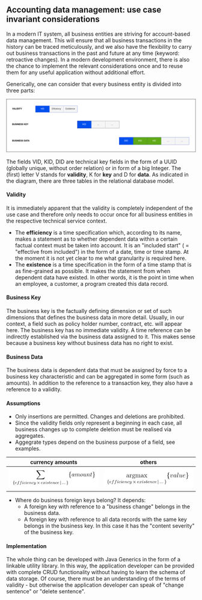 ## Accounting data management: use case invariant considerations

In a modern IT system, all business entities are striving for account-based data management. This will ensure that all business transactions in the history can be traced meticulously, and we also have the flexibility to carry out business transactions in the past and future at any time (keyword: retroactive changes). In a modern development environment, there is also the chance to implement the relevant considerations once and to reuse them for any useful application without additional effort.

Generically, one can consider that every business entity is divided into three parts:

![data-overview](pictures/data-overview.png "(blue: technical key, green: technical foreign key, grey: dependent data)")

The fields VID, KID, DID are technical key fields in the form of a UUID (globally unique, without order relation) or in form of a big Integer. The (first) letter V stands for **validity**, K for **key** and D for **data**. As indicated in the diagram, there are three tables in the relational database model.

#### Validity

It is immediately apparent that the validity is completely independent of the use case and therefore only needs to occur once for all business entities in the respective technical service context.

* The **efficiency** is a time specification which, according to its name, makes a statement as to whether dependent data within a certain factual context must be taken into account. It is an "included start" ( = "effective from included") in the form of a date, time or time stamp. At the moment it is not yet clear to me what granularity is required here.
* The **existence** is a time specification in the form of a time stamp that is as fine-grained as possible. It makes the statement from when dependent data have existed. In other words, it is the point in time when an employee, a customer, a program created this data record.

#### Business Key

The business key is the factually defining dimension or set of such dimensions that defines the business data in more detail. Usually, in our context, a field such as policy holder number, contract, etc. will appear here. The business key has no immediate validity. A time reference can be indirectly established via the business data assigned to it. This makes sense because a business key without business data has no right to exist.

#### Business Data

The business data is dependent data that must be assigned by force to a business key characteristic and can be aggregated in some form (such as amounts). In addition to the reference to a transaction key, they also have a reference to a validity.

#### Assumptions

* Only insertions are permitted. Changes and deletions are prohibited.
* Since the validity fields only represent a beginning in each case, all business changes up to complete deletion must be realised via aggregates.
* Aggegrate types depend on the business purpose of a field, see examples.

| currency amounts | others |
|------------------|--------|
| <img src="pictures/amount.png" alt="amounts" width="250"/> | <img src="pictures/value.png" alt="values" width="250"/> |

* Where do business foreign keys belong? It depends:
    * A foreign key with reference to a "business change" belongs in the business data.
    * A foreign key with reference to all data records with the same key belongs in the business key. In this case it has the "content severity" of the business key.
	
#### Implementation

The whole thing can be developed with Java Generics in the form of a linkable utility library. In this way, the application developer can be provided with complete CRUD functionality without having to learn the schema of data storage. Of course, there must be an understanding of the terms of validity - but otherwise the application developer can speak of "change sentence" or "delete sentence".